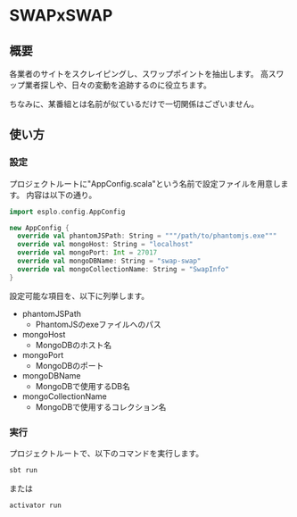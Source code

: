 # SWAPxSWAP

## 概要
各業者のサイトをスクレイピングし、スワップポイントを抽出します。
高スワップ業者探しや、日々の変動を追跡するのに役立ちます。

ちなみに、某番組とは名前が似ているだけで一切関係はございません。

## 使い方

### 設定
プロジェクトルートに"AppConfig.scala"という名前で設定ファイルを用意します。
内容は以下の通り。

```Scala
import esplo.config.AppConfig

new AppConfig {
  override val phantomJSPath: String = """/path/to/phantomjs.exe"""
  override val mongoHost: String = "localhost"
  override val mongoPort: Int = 27017
  override val mongoDBName: String = "swap-swap"
  override val mongoCollectionName: String = "SwapInfo"
}
```

設定可能な項目を、以下に列挙します。

* phantomJSPath
    * PhantomJSのexeファイルへのパス
* mongoHost
    * MongoDBのホスト名
* mongoPort
    * MongoDBのポート
* mongoDBName
    * MongoDBで使用するDB名
* mongoCollectionName
    * MongoDBで使用するコレクション名

### 実行
プロジェクトルートで、以下のコマンドを実行します。
```bash
sbt run
```
または
```bash
activator run
```
